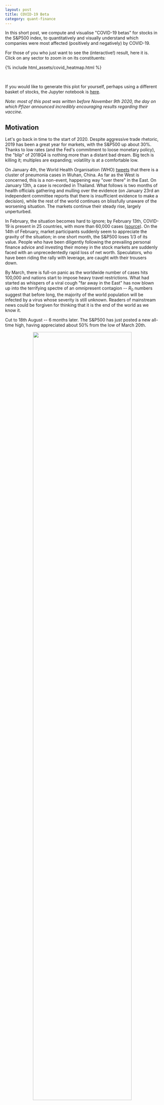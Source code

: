 ```yaml
---
layout: post
title: COVID-19 Beta
category: quant-finance
---
```


In this short post, we compute and visualise "COVID-19 betas" for stocks in the S&P500 index, to quantitatively and visually understand which companies were most affected (positively and negatively) by COVID-19.

<!--more-->
For those of you who just want to see the (interactive!) result, here it is. Click on any sector to zoom in on its constituents:

{% include html_assets/covid_heatmap.html %}

<br/>

If you would like to generate this plot for yourself, perhaps using a different basket of stocks, the Jupyter notebook is [here](https://github.com/robertmartin8/RandomWalks/blob/master/COvidBeta/CovidBeta.ipynb).

*Note: most of this post was written before November 9th 2020, the day on which Pfizer announced incredibly encouraging results regarding their vaccine.*

## Motivation

Let's go back in time to the start of 2020. Despite aggressive trade rhetoric, 2019 has been a great year for markets, with the S&P500 up about 30%. Thanks to low rates (and the Fed's commitment to loose monetary policy), the "blip" of 2018Q4 is nothing more than a distant bad dream. Big tech is killing it; multiples are expanding; volatility is at a comfortable low. 

On January 4th, the World Health Organisation (WHO) [tweets](https://twitter.com/WHO/status/1213523866703814656?s=20) that there is a cluster of pneumonia cases in Wuhan, China. As far as the West is concerned, this is a non-event, happening way "over there" in the East. On January 13th, a case is recorded in Thailand. What follows is two months of health officials gathering and mulling over the evidence (on January 23rd an independent committee reports that there is insufficient evidence to make a decision), while the rest of the world continues on blissfully unaware of the worsening situation. The markets continue their steady rise, largely unperturbed. 

In February, the situation becomes hard to ignore; by February 13th, COVID-19 is present in 25 countries, with more than 60,000 cases ([source](https://www.thinkglobalhealth.org/article/updated-timeline-coronavirus)). On the 14th of February, market participants suddenly seem to appreciate the gravity of the situation; in one short month, the S&P500 loses 1/3 of its value. People who have been diligently following the prevailing personal finance advice and investing their money in the stock markets are suddenly faced with an unprecedentedly rapid loss of net worth. Speculators, who have been riding the rally with leverage, are caught with their trousers down. 

By March, there is full-on panic as the worldwide number of cases hits 100,000 and nations start to impose heavy travel restrictions.  What had started as whispers of a viral cough "far away in the East" has now blown up into the terrifying spectre of an omnipresent contagion -- $R_0$ numbers suggest that before long, the majority of the world population will be infected by a virus whose severity is still unknown. Readers of mainstream news could be forgiven for thinking that it is the end of the world as we know it. 
 
 
Cut to 18th August -- 6 months later. The S&P500 has just posted a new all-time high, having appreciated about 50% from the low of March 20th.

<center>
<img src="{{ site.imageurl }}covid_beta/spy_covid.png" style="width:80%;"/>
</center>

I have written this dramatised account largely as a note-to-self. With the rose-tinted spectacles of hindsight, it is now clear that the widespread and indiscriminate risk-off in March created a fantastic opportunity for level-headed investors to pick up high-quality companies, well suited to a social-distanced society, at steep discounts. Many of us are now kicking ourselves for not having bought more, but we must remember that in the moment, the future was murky indeed.

All this said, things certainly aren't back to where they were. Only a handful of companies (mostly big tech) have been responsible for the majority of the market's rebound. Whether you are optimistic or pessimistic about how the pandemic plays out from here, as long as you think COVID-19 is a key driver for stock markets it is important to know how different sectors or companies are affected by the virus. Optimists might be keen to identify which stocks have been hardest hit, to play the rebound, while those who think that the situation will stay unresolved for longer than consensus expects may want to remain overweight the companies that thrive in a pandemic environment.

The goal of this investigation, therefore, is to develop a highly intuitive tool to allow the viewer to understand, at a glance, which companies respond *well* and *badly* to COVID-19 news.

## Methodology

The standard approach is "armchair reasoning": sitting down and logically thinking through what the impacts of COVID-19 have been / will be.
On April 2nd 2020, I made this brainstorming mindmap to reason about some of the second-order implications of the pandemic. Several of the companies I mentioned, which may seem obvious in hindsight, have done very well:

<center>
<img src="{{ site.imageurl }}covid_beta/covid_brainstorming.png" style="width:80%;"/>
</center>

Alternatively, we might adopt the "data-driven" approach: let market performance tell you which stocks benefitted most and least from COVID-19. Naively, we could simply look at which stocks/sectors have performed best/worst this year. This is a reasonable starting point but contains a lot of noise because stocks move up and down for all sorts of reasons. 

A better methodology for understanding how some factor (in our case, COVID-19) affects stock prices is is to compute the **beta** of the asset returns to the factor. Concretely, we examine the correlation between the daily change in stock prices and the daily increases in COVID-19 cases: if a stock tends to have negative returns whenever COVID cases rise, we may believe that there is some association between COVID and the stock. The nice thing about this approach is that we can remove the effects of as many other variables as we want by introducing them as additional regression variables. 

In this post, we will regress stock returns against both COVID-19 cases and the overall S&P500 index (the latter being what people typically call *the* beta, though it is really just *a* beta). This serves to identify the effect of COVID-19 on the stock *in excess* of the overall market effects, which should give a more accurate picture of how COVID-19 is affecting a stock.

I pulled COVID data from the New York Times' [GitHub repo](https://github.com/nytimes/covid-19-data), and as usual, I used Yahoo Finance (via the `yfinance` python library) for stock/index pricing data. The "heavy lifting" -- regressing stock returns against SPY returns and the change in daily cases -- was done by the linear regression class within `scikit-learn`.

## Analysis and Visualisation

A higher COVID beta means that a stock's returns were *positively* correlated with the change in COVID cases, i.e. more COVID cases helped the stock. Perhaps unsurprisingly, among the stocks with the highest COVID betas were Netflix, Walmart, Hasbro, Intel, and Citrix (enterprise technology). Conversely, the stocks with the most negative COVID betas include hard-hit companies in the energy and consumer discretionary sectors. This is encouraging, as our methodology passes the basic sanity check. Tech companies like Netflix were clear winners from national lockdowns, while energy companies faced a massive demand shock as people no longer drove to work or travelled overseas.

To summarise the betas in one clear diagram, I drew inspiration from the Bloomberg terminal heatmap, which gives an instant "pulse" of the market with respect to one key variable (with the size of a rectangle representing market caps):

<center>
<img src="{{ site.imageurl }}covid_beta/CovidBeta.png" style="width:100%;"/>
</center>

(Note: we don't see a large blue rectangle corresponding to Zoom because Zoom isn't yet in the S&P500 index)

At a first glance, this graphic seems to accurately describe much of our intuition regarding what COVID has benefitted/harmed. Tech is largely blue (benefitting), as are healthcare and consumer staples. Energy has been particularly hard hit, with financials having a tough time also. But the effect of COVID on other sectors may not be as obvious, and it is here where the visualisation becomes especially helpful.

*Note regarding the Pfizer news of November 9th 2020*

On 9 November, while I was halfway through writing this post, Pfizer announced very promising results from their vaccine. I found the heatmap to be a very useful reference -- the red companies/sectors posted stunning returns, while many of the blue companies (e.g big tech) had a lacklustre day -- and actually ended up using the heatmap to help identify some stocks to trade. Based on my qualitative judgment post-hoc, the betas on the heatmap do seem to properly reflect the economic link between COVID-19 and the companies.

## Conclusion

In this post, we have constructed a "quick and dirty" method of understanding and visualising the effects of COVID-19 on different companies. There are several important caveats which should be considered before you use the heatmap for anything important.

Firstly, betas are essentially correlations, so we must be careful about using them to retroactively create narratives to explain *why* certain stocks did well/badly with respect to COVID-19. One must exercise judgment in determining which betas represent broad economic impacts due to COVID-19, rather than idiosyncratic company effects. For example, I noticed that within the financials sector, Goldman Sachs stood out as having a positive COVID beta -- I reasoned that this was *because* GS doesn't have significant commercial banking exposure, instead being focused on trading (which benefits from volatility) and investment banking. However, this narrative is somewhat contradicted by the fact that Morgan Stanley also lacks commercial banking exposure, yet had a negative COVID beta anyway.

Secondly, this analysis treats beta as if it is a static parameter. In reality, to compute beta (or any other time-series property), one must decide on a rolling window for the calculation. In this post, we used all year-to-date stock price data, but the plot below shows how the 2-month rolling beta for the 10 highest/lowest beta stocks (averaged) varied over time.

<center>
<img src="{{ site.imageurl }}covid_beta/rolling_beta.png" style="width:80%;"/>
</center>

Lastly, we have all likely heard the many complaints about the market diverging from reality, along with the standard response that "markets are forward-looking". Our methodology is not at all forward-looking, as it is simply regressing returns against the daily change in cases. A more meaningful calculation would be to calculate the beta with respect to some estimate of future COVID cases -- possibly the beta to $R_0$.

These issues aside, I have personally found the heatmap to be a useful visualisation tool; at the very least, the plot is somewhat pleasant to look at and play around with.
